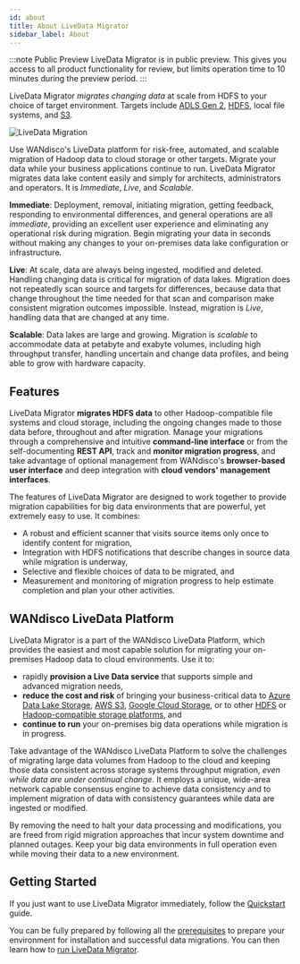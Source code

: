 ```yaml
---
id: about
title: About LiveData Migrator
sidebar_label: About
---
```


:::note Public Preview
LiveData Migrator is in public preview. This gives you access to all product functionality for review, but limits operation time to 10 minutes during the preview period.
:::

LiveData Migrator _migrates changing data_ at scale from HDFS to your choice of target environment. Targets include  [ADLS Gen 2](https://docs.microsoft.com/en-us/azure/storage/blobs/data-lake-storage-introduction), [HDFS](https://hadoop.apache.org/docs/current/hadoop-project-dist/hadoop-hdfs/HdfsDesign.html), local file systems, and [S3](https://hadoop.apache.org/docs/current/hadoop-aws/tools/hadoop-aws/index.html).

<div style={{textAlign: 'center'}}>

![LiveData Migration](/wandisco-documentation-ldm/img/migration.png)

</div>

Use WANdisco's LiveData platform for risk-free, automated, and scalable migration of Hadoop data to cloud storage or other targets. Migrate your data while your business applications continue to run. LiveData Migrator migrates data lake content easily and simply for architects, administrators and operators. It is *Immediate*, *Live*, and *Scalable*.

**Immediate**: Deployment, removal, initiating migration, getting feedback, responding to environmental differences, and general operations are all _immediate_, providing an excellent user experience and eliminating any operational risk during migration. Begin migrating your data in seconds without making any changes to your on-premises data lake configuration or infrastructure.

**Live**: At scale, data are always being ingested, modified and deleted. Handling changing data is critical for migration of data lakes. Migration does not repeatedly scan source and targets for differences, because data that change throughout the time needed for that scan and comparison make consistent migration outcomes impossible. Instead, migration is *Live*, handling data that are changed at any time.

**Scalable**: Data lakes are large and growing. Migration is *scalable* to accommodate data at petabyte and exabyte volumes, including high throughput transfer, handling uncertain and change data profiles, and being able to grow with hardware capacity.

## Features

LiveData Migrator **migrates HDFS data** to other Hadoop-compatible file systems and cloud storage, including the ongoing changes made to those data before, throughout and after migration. Manage your migrations through a comprehensive and intuitive **command-line interface** or from the self-documenting **REST API**, track and **monitor migration progress**, and take advantage of optional management from WANdisco's **browser-based user interface** and deep integration with **cloud vendors' management interfaces**.

The features of LiveData Migrator are designed to work together to provide migration capabilities for big data environments that are powerful, yet extremely easy to use. It combines:

- A robust and efficient scanner that visits source items only once to identify content for migration,
- Integration with HDFS notifications that describe changes in source data while migration is  underway,
- Selective and flexible choices of data to be migrated, and
- Measurement and monitoring of migration progress to help estimate completion and plan your other activities.

## WANdisco LiveData Platform

LiveData Migrator is a part of the WANdisco LiveData Platform, which provides the easiest and most capable solution for migrating your on-premises Hadoop data to cloud environments. Use it to:

- rapidly **provision a Live Data service** that supports simple and advanced migration needs,
- **reduce the cost and risk** of bringing your business-critical data to [Azure Data Lake Storage](https://docs.microsoft.com/en-us/azure/storage/blobs/data-lake-storage-introduction), [AWS S3](https://aws.amazon.com/s3/), [Google Cloud Storage](https://cloud.google.com/storage), or to other [HDFS](https://hadoop.apache.org/docs/current/hadoop-project-dist/hadoop-hdfs/HdfsDesign.html) or [Hadoop-compatible storage platforms](https://cwiki.apache.org/confluence/display/HADOOP2/HCFS), and
- **continue to run** your on-premises big data operations while migration is in progress.

Take advantage of the WANdisco LiveData Platform to solve the challenges of migrating large data volumes from Hadoop to the cloud and keeping those data consistent across storage systems throughput migration, _even while data are under continual change_. It employs a unique, wide-area network capable consensus engine to achieve data consistency and to implement migration of data with consistency guarantees while data are ingested or modified.

By removing the need to halt your data processing and modifications, you are freed from rigid migration approaches that incur system downtime and planned outages. Keep your big data environments in full operation even while moving their data to a new environment.

## Getting Started

If you just want to use LiveData Migrator immediately, follow the [Quickstart](./quickstart.md) guide.

You can be fully prepared by following all the [prerequisites](./getting-started.md#prerequisites) to prepare your environment for installation and successful data migrations. You can then learn how to [run LiveData Migrator](./getting-started.md).

